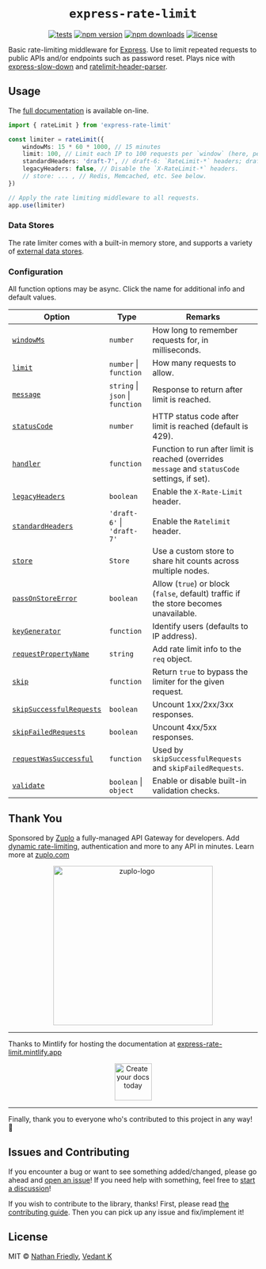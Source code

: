<h1 align="center"> <code>express-rate-limit</code> </h1>

<div align="center">

[![tests](https://img.shields.io/github/actions/workflow/status/express-rate-limit/express-rate-limit/ci.yaml)](https://github.com/express-rate-limit/express-rate-limit/actions/workflows/ci.yaml)
[![npm version](https://img.shields.io/npm/v/express-rate-limit.svg)](https://npmjs.org/package/express-rate-limit 'View this project on NPM')
[![npm downloads](https://img.shields.io/npm/dm/express-rate-limit)](https://www.npmjs.com/package/express-rate-limit)
[![license](https://img.shields.io/npm/l/express-rate-limit)](license.md)

</div>

Basic rate-limiting middleware for [Express](http://expressjs.com/). Use to
limit repeated requests to public APIs and/or endpoints such as password reset.
Plays nice with
[express-slow-down](https://www.npmjs.com/package/express-slow-down) and
[ratelimit-header-parser](https://www.npmjs.com/package/ratelimit-header-parser).

## Usage

The [full documentation](https://express-rate-limit.mintlify.app/overview) is
available on-line.

```ts
import { rateLimit } from 'express-rate-limit'

const limiter = rateLimit({
	windowMs: 15 * 60 * 1000, // 15 minutes
	limit: 100, // Limit each IP to 100 requests per `window` (here, per 15 minutes).
	standardHeaders: 'draft-7', // draft-6: `RateLimit-*` headers; draft-7: combined `RateLimit` header
	legacyHeaders: false, // Disable the `X-RateLimit-*` headers.
	// store: ... , // Redis, Memcached, etc. See below.
})

// Apply the rate limiting middleware to all requests.
app.use(limiter)
```

### Data Stores

The rate limiter comes with a built-in memory store, and supports a variety of
[external data stores](https://express-rate-limit.mintlify.app/reference/stores).

### Configuration

All function options may be async. Click the name for additional info and
default values.

| Option                     | Type                             | Remarks                                                                                         |
| -------------------------- | -------------------------------- | ----------------------------------------------------------------------------------------------- |
| [`windowMs`]               | `number`                         | How long to remember requests for, in milliseconds.                                             |
| [`limit`]                  | `number` \| `function`           | How many requests to allow.                                                                     |
| [`message`]                | `string` \| `json` \| `function` | Response to return after limit is reached.                                                      |
| [`statusCode`]             | `number`                         | HTTP status code after limit is reached (default is 429).                                       |
| [`handler`]                | `function`                       | Function to run after limit is reached (overrides `message` and `statusCode` settings, if set). |
| [`legacyHeaders`]          | `boolean`                        | Enable the `X-Rate-Limit` header.                                                               |
| [`standardHeaders`]        | `'draft-6'` \| `'draft-7'`       | Enable the `Ratelimit` header.                                                                  |
| [`store`]                  | `Store`                          | Use a custom store to share hit counts across multiple nodes.                                   |
| [`passOnStoreError`]       | `boolean`                        | Allow (`true`) or block (`false`, default) traffic if the store becomes unavailable.            |
| [`keyGenerator`]           | `function`                       | Identify users (defaults to IP address).                                                        |
| [`requestPropertyName`]    | `string`                         | Add rate limit info to the `req` object.                                                        |
| [`skip`]                   | `function`                       | Return `true` to bypass the limiter for the given request.                                      |
| [`skipSuccessfulRequests`] | `boolean`                        | Uncount 1xx/2xx/3xx responses.                                                                  |
| [`skipFailedRequests`]     | `boolean`                        | Uncount 4xx/5xx responses.                                                                      |
| [`requestWasSuccessful`]   | `function`                       | Used by `skipSuccessfulRequests` and `skipFailedRequests`.                                      |
| [`validate`]               | `boolean` \| `object`            | Enable or disable built-in validation checks.                                                   |

## Thank You

Sponsored by [Zuplo](https://zuplo.link/express-rate-limit) a fully-managed API
Gateway for developers. Add
[dynamic rate-limiting](https://zuplo.link/dynamic-rate-limiting),
authentication and more to any API in minutes. Learn more at
[zuplo.com](https://zuplo.link/express-rate-limit)

<p align="center">
<a href="https://zuplo.link/express-rate-limit">
<picture width="322">
  <source media="(prefers-color-scheme: dark)" srcset="https://github.com/express-rate-limit/express-rate-limit/assets/114976/cd2f6fa7-eae1-4fbb-be7d-b17df4c6f383">
  <img alt="zuplo-logo" src="https://github.com/express-rate-limit/express-rate-limit/assets/114976/66fd75fa-b39e-4a8c-8d7a-52369bf244dc" width="322">
</picture>
</a>
</p>

---

Thanks to Mintlify for hosting the documentation at
[express-rate-limit.mintlify.app](https://express-rate-limit.mintlify.app)

<p align="center">
	<a href="https://mintlify.com/?utm_campaign=devmark&utm_medium=readme&utm_source=express-rate-limit">
		<img height="75" src="https://devmark-public-assets.s3.us-west-2.amazonaws.com/sponsorships/mintlify.svg" alt="Create your docs today">
	</a>
</p>

---

Finally, thank you to everyone who's contributed to this project in any way! 🫶

## Issues and Contributing

If you encounter a bug or want to see something added/changed, please go ahead
and
[open an issue](https://github.com/express-rate-limit/express-rate-limit/issues/new)!
If you need help with something, feel free to
[start a discussion](https://github.com/express-rate-limit/express-rate-limit/discussions/new)!

If you wish to contribute to the library, thanks! First, please read
[the contributing guide](https://express-rate-limit.mintlify.app/docs/guides/contributing.mdx).
Then you can pick up any issue and fix/implement it!

## License

MIT © [Nathan Friedly](http://nfriedly.com/),
[Vedant K](https://github.com/gamemaker1)

[`windowMs`]:
	https://express-rate-limit.mintlify.app/reference/configuration#windowms
[`limit`]: https://express-rate-limit.mintlify.app/reference/configuration#limit
[`message`]:
	https://express-rate-limit.mintlify.app/reference/configuration#message
[`statusCode`]:
	https://express-rate-limit.mintlify.app/reference/configuration#statuscode
[`handler`]:
	https://express-rate-limit.mintlify.app/reference/configuration#handler
[`legacyHeaders`]:
	https://express-rate-limit.mintlify.app/reference/configuration#legacyheaders
[`standardHeaders`]:
	https://express-rate-limit.mintlify.app/reference/configuration#standardheaders
[`store`]: https://express-rate-limit.mintlify.app/reference/configuration#store
[`passOnStoreError`]:
	https://express-rate-limit.mintlify.app/reference/configuration#passOnStoreError
[`keyGenerator`]:
	https://express-rate-limit.mintlify.app/reference/configuration#keygenerator
[`requestPropertyName`]:
	https://express-rate-limit.mintlify.app/reference/configuration#requestpropertyname
[`skip`]: https://express-rate-limit.mintlify.app/reference/configuration#skip
[`skipSuccessfulRequests`]:
	https://express-rate-limit.mintlify.app/reference/configuration#skipsuccessfulrequests
[`skipFailedRequests`]:
	https://express-rate-limit.mintlify.app/reference/configuration#skipfailedrequests
[`requestWasSuccessful`]:
	https://express-rate-limit.mintlify.app/reference/configuration#requestwassuccessful
[`validate`]:
	https://express-rate-limit.mintlify.app/reference/configuration#validate
